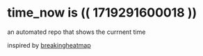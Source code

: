 # time_now is (( 1719291600018 ))

an automated repo that shows the currnent time

inspired by [breakingheatmap](https://github.com/breakingheatmap/breakingheatmap)